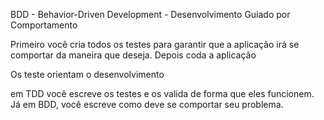 BDD - Behavior-Driven Development -  Desenvolvimento Guiado por Comportamento 

Primeiro você cria todos os testes para garantir que a aplicação irá se comportar da maneira que deseja. Depois coda a aplicação

Os teste orientam o desenvolvimento 


em TDD você escreve os testes e os valida de forma que eles funcionem. Já em BDD, você escreve como deve se comportar seu problema.
